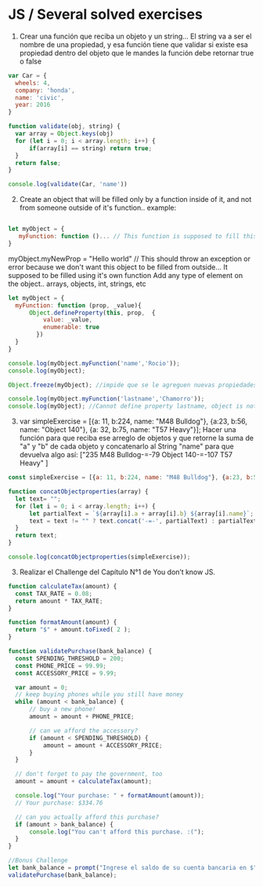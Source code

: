 # JS / Several solved exercises
1. Crear una función que reciba un objeto y un string…
El string va a ser el nombre de una propiedad, y 
esa función tiene que validar si existe esa propiedad dentro del objeto que le mandes
la función debe retornar true o false
  ```js
  var Car = {
    wheels: 4,
    company: 'honda',
    name: 'civic',
    year: 2016
}

function validate(obj, string) {
    var array = Object.keys(obj)
    for (let i = 0; i < array.length; i++) {
        if(array[i] == string) return true;
    }
    return false;
}

console.log(validate(Car, 'name'))
  ```
2. Create an object that will be filled only by a function inside of it, 
and not from someone outside of it's function.. example:
 ```js

let myObject = {
    myFunction: function ()... // This function is supposed to fill this object
}
  ```
 myObject.myNewProp = "Hello world" // This should throw an exception or error because we don't want this object to be filled from outside... 
It supposed to be filled using it's own function
Add any type of element on the object.. arrays, objects, int, strings, etc
  ```js
let myObject = {
    myFunction: function (prop, _value){
        Object.defineProperty(this, prop,  {
            value: _value,
            enumerable: true
          })
    }
}

console.log(myObject.myFunction('name','Rocio'));
console.log(myObject);

Object.freeze(myObject); //impide que se le agreguen nuevas propiedades,..etc.

console.log(myObject.myFunction('lastname','Chamorro'));
console.log(myObject); //Cannot define property lastname, object is not extensible
  ```
3. var simpleExercise = [{a: 11, b:224, name: "M48 Bulldog"}, {a:23, b:56, name: "Object 140"}, {a: 32, b:75, name: "T57 Heavy"}];
Hacer una función para que reciba ese arreglo de objetos
y que retorne la suma de "a" y "b" de cada objeto y concatenarlo 
al String "name" para que devuelva algo así:
["235 M48 Bulldog-=-79 Object 140-=-107 T57 Heavy" ]
  ```js
  const simpleExercise = [{a: 11, b:224, name: "M48 Bulldog"}, {a:23, b:56, name: "Object 140"}, {a: 32, b:75, name: "T57 Heavy"}];

function concatObjectproperties(array) {
    let text= "";
    for (let i = 0; i < array.length; i++) {
        let partialText = `${array[i].a + array[i].b} ${array[i].name}`;
        text = text != "" ? text.concat('-=-', partialText) : partialText;
    }
    return text;
}

console.log(concatObjectproperties(simpleExercise));
  ```
3.  Realizar el Challenge del Capítulo N°1 de You don’t know JS.
  ```js
  function calculateTax(amount) {
    const TAX_RATE = 0.08;
	return amount * TAX_RATE;
}

function formatAmount(amount) {
	return "$" + amount.toFixed( 2 );
}

function validatePurchase(bank_balance) {
    const SPENDING_THRESHOLD = 200;
    const PHONE_PRICE = 99.99;
    const ACCESSORY_PRICE = 9.99;

    var amount = 0;
    // keep buying phones while you still have money
    while (amount < bank_balance) {
        // buy a new phone!
        amount = amount + PHONE_PRICE;

        // can we afford the accessory?
        if (amount < SPENDING_THRESHOLD) {
            amount = amount + ACCESSORY_PRICE;
        }
    }

    // don't forget to pay the government, too
    amount = amount + calculateTax(amount);

    console.log("Your purchase: " + formatAmount(amount));
    // Your purchase: $334.76

    // can you actually afford this purchase?
    if (amount > bank_balance) {
        console.log("You can't afford this purchase. :(");
    }
}

//Bonus Challenge
let bank_balance = prompt("Ingrese el saldo de su cuenta bancaria en $");
validatePurchase(bank_balance);

  ```
